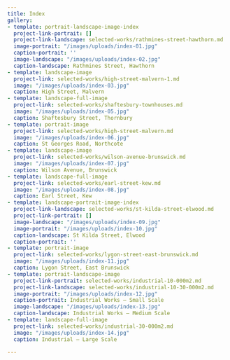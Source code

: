 ```yaml
---
title: Index
gallery:
- template: portrait-landscape-image-index
  project-link-portrait: []
  project-link-landscape: selected-works/rathmines-street-hawthorn.md
  image-portrait: "/images/uploads/index-01.jpg"
  caption-portrait: ''
  image-landscape: "/images/uploads/index-02.jpg"
  caption-landscape: Rathmines Street, Hawthorn
- template: landscape-image
  project-link: selected-works/high-street-malvern-1.md
  image: "/images/uploads/index-03.jpg"
  caption: High Street, Malvern
- template: landscape-full-image
  project-link: selected-works/shaftesbury-townhouses.md
  image: "/images/uploads/index-05.jpg"
  caption: Shaftesbury Street, Thornbury
- template: portrait-image
  project-link: selected-works/high-street-malvern.md
  image: "/images/uploads/index-06.jpg"
  caption: St Georges Road, Northcote
- template: landscape-image
  project-link: selected-works/wilson-avenue-brunswick.md
  image: "/images/uploads/index-07.jpg"
  caption: Wilson Avenue, Brunswick
- template: landscape-full-image
  project-link: selected-works/earl-street-kew.md
  image: "/images/uploads/index-08.jpg"
  caption: Earl Street, Kew
- template: landscape-portrait-image-index
  project-link-landscape: selected-works/st-kilda-street-elwood.md
  project-link-portrait: []
  image-landscape: "/images/uploads/index-09.jpg"
  image-portrait: "/images/uploads/index-10.jpg"
  caption-landscape: St Kilda Street, Elwood
  caption-portrait: ''
- template: portrait-image
  project-link: selected-works/lygon-street-east-brunswick.md
  image: "/images/uploads/index-11.jpg"
  caption: Lygon Street, East Brunswick
- template: portrait-landscape-image
  project-link-portrait: selected-works/industrial-10-000m2.md
  project-link-landscape: selected-works/industrial-10-30-000m2.md
  image-portrait: "/images/uploads/index-12.jpg"
  caption-portrait: Industrial Works — Small Scale
  image-landscape: "/images/uploads/index-13.jpg"
  caption-landscape: Industrial Works — Medium Scale
- template: landscape-full-image
  project-link: selected-works/industrial-30-000m2.md
  image: "/images/uploads/index-14.jpg"
  caption: Industrial — Large Scale

---
```

